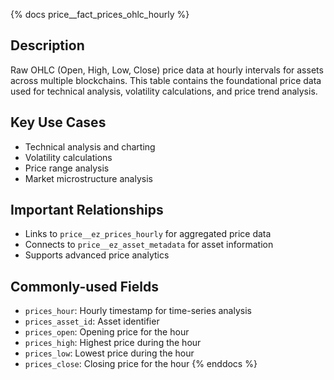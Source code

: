 {% docs price__fact_prices_ohlc_hourly %}
## Description
Raw OHLC (Open, High, Low, Close) price data at hourly intervals for assets across multiple blockchains. This table contains the foundational price data used for technical analysis, volatility calculations, and price trend analysis.

## Key Use Cases
- Technical analysis and charting
- Volatility calculations
- Price range analysis
- Market microstructure analysis

## Important Relationships
- Links to `price__ez_prices_hourly` for aggregated price data
- Connects to `price__ez_asset_metadata` for asset information
- Supports advanced price analytics

## Commonly-used Fields
- `prices_hour`: Hourly timestamp for time-series analysis
- `prices_asset_id`: Asset identifier
- `prices_open`: Opening price for the hour
- `prices_high`: Highest price during the hour
- `prices_low`: Lowest price during the hour
- `prices_close`: Closing price for the hour
{% enddocs %} 